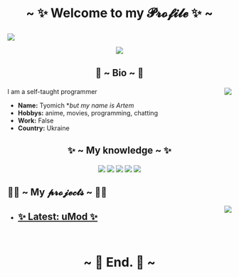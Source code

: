 # <p align="center"> ~ ✨ Welcome to my 𝓟𝓻𝓸𝓯𝓲𝓵𝓮 ✨ ~ </p>

<img src="https://img.shields.io/github/watchers/Tyom1ch/Tyom1ch?style=social">

<p align="center">
<img src="https://c.tenor.com/6Gr-6QEvE7EAAAAd/school-live-cute.gif">
</p>



## <p align="center"> 🍩 ~ Bio ~ 🍩 </p>

<img align="right" src="https://i.pinimg.com/originals/09/e7/9b/09e79bb010560bc75b2d24c8bb80838d.gif">

I am a self-taught programmer

+ **Name:**  Tyomich **but my name is Artem*
+ **Hobbys:**  anime, movies, programming, chatting
+ **Work:**  False
+ **Country:**  Ukraine

## <p align="center"> ✨ ~ My knowledge ~ ✨
  
</p>



<p align="center">

<img src="https://img.shields.io/badge/Python-14354C?style=for-the-badge&logo=python&logoColor=white">
<img src="https://img.shields.io/badge/HTML5-E34F26?style=for-the-badge&logo=html5&logoColor=white">
<img src="https://img.shields.io/badge/CSS3-1572B6?style=for-the-badge&logo=css3&logoColor=white">
<img src="https://img.shields.io/badge/PHP-777BB4?style=for-the-badge&logo=php&logoColor=white">
<img src="https://img.shields.io/badge/JavaScript-323330?style=for-the-badge&logo=javascript&logoColor=F7DF1E"> 

</p>

## 👨‍💻 ~ My 𝓹𝓻𝓸𝓳𝓮𝓬𝓽𝓼 ~ 👨‍💻 

<img align="right" src="https://user-images.githubusercontent.com/39905530/163354115-3d600b2d-f234-465d-8bee-c2f38515d49f.gif">

+ ## [✨ Latest: uMod ✨](https://github.com/Tyom1ch/uMod)

<br>

# <p align="center"> ~ 👋 End. 👋 ~ </p>

</p>
